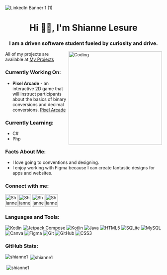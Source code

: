 ![LinkedIn Banner 1 (1)](https://github.com/Shianne1/Shianne1/assets/114550521/93050580-ab4a-4896-ab0d-023383396ff7)

<h1 align="center">Hi 👋🏽, I'm Shianne Lesure</h1>
<h3 align="center">I am a driven software student fueled by curiosity and drive.</h3>
<img align="right" alt="Coding" width="300" src="https://static.vecteezy.com/system/resources/previews/002/274/665/non_2x/black-woman-working-on-laptop-freelance-remote-working-online-studying-work-from-home-concept-illustration-vector.jpg">

All of my projects are available at <a href = "https://github.com/Shianne1?tab=repositories">My Projects</a> 
<h3 align="left"> Currently Working On:</h3>
<ul>
  <li><b>Pixel Arcade</b> - an interactive 2D game that will instruct participants about the basics of binary conversions and decimal conversions. <a href = "https://github.com/TAP-GGC/Pixel8">Pixel Arcade</a></li>
</ul>

<h3 align="left"> Currently Learning:</h3>
<ul>
  <li>C#</li>
  <li>Php</li>
</ul>

<h3>Facts About Me:</h3>
<ul>
  <li>I love going to conventions and designing.</li>
  <li>I enjoy working with Figma because I can create fantastic designs for apps and websites.</li>
</ul>


<h3 align="left">Connect with me:</h3>
<p align="left">
<a href="https://github.com/Shianne1"><img align="left" alt = "Shianne Lesure| Github" width="40px" src="https://www.vectorlogo.zone/logos/github/github-tile.svg" /></a>
  <a href="https://www.linkedin.com/in/shiannelesure"><img align="left" alt=" Shianne | Linkedin" width="40px" src="https://www.vectorlogo.zone/logos/linkedin/linkedin-icon.svg" /></a>
  <a href="https://ggc.joinhandshake.com/profiles/19232269"><img align="left" alt=" Shianne | Handshake" width="40px" src="https://logo.clearbit.com/https:/joinhandshake.com/" /></a>
  <a href="mailto:shianne1thla@yahoo.com"><img  alt="Shianne Lesure| Yahoo" width="40px" src="https://www.vectorlogo.zone/logos/yahoo/yahoo-tile.svg" /></a> 
</p>

<h3 align="left">Languages and Tools:</h3>
<p align="left"> 
  
  ![Kotlin](https://img.shields.io/badge/kotlin-%237F52FF.svg?style=for-the-badge&logo=kotlin&logoColor=white) 
  ![Jetpack Compose](https://img.shields.io/badge/JetpackCompose-%231572B6.svg?style=for-the-badge&logo=jetpackcompose&logoColor=white) 
  ![Kotlin](https://img.shields.io/badge/AndroidStudio-%4169e1.svg?style=for-the-badge&logo=androidstudio&logoColor=white) 
  ![Java](https://img.shields.io/badge/java-%23ED8B00.svg?style=for-the-badge&logo=openjdk&logoColor=white) 
  ![HTML5](https://img.shields.io/badge/html5-%23E34F26.svg?style=for-the-badge&logo=html5&logoColor=white) 
  ![SQLite](https://img.shields.io/badge/sqlite-%2307405e.svg?style=for-the-badge&logo=sqlite&logoColor=white) 
  ![MySQL](https://img.shields.io/badge/mysql-4479A1.svg?style=for-the-badge&logo=mysql&logoColor=white) 
  ![Canva](https://img.shields.io/badge/Canva-%2300C4CC.svg?style=for-the-badge&logo=Canva&logoColor=white) 
  ![Figma](https://img.shields.io/badge/figma-%23F24E1E.svg?style=for-the-badge&logo=figma&logoColor=white) 
  ![Git](https://img.shields.io/badge/git-%23F05033.svg?style=for-the-badge&logo=git&logoColor=white) 
  ![GitHub](https://img.shields.io/badge/github-%23121011.svg?style=for-the-badge&logo=github&logoColor=white)
  ![CSS3](https://img.shields.io/badge/css3-%231572B6.svg?style=for-the-badge&logo=css3&logoColor=white)
  
</p>

<h3 align="left">GitHub Stats:</h3>
<p><img align="left" src="https://github-readme-streak-stats.herokuapp.com/?user=shianne1&theme=tokyonight&hide_border=false" alt="shianne1" /></p>
<p>&nbsp;<img align="center" src="https://github-readme-stats.vercel.app/api/top-langs?username=shianne1&show_icons=true&locale=en&layout=compact&theme=tokyonight" alt="shianne1" /></p>
<p>&nbsp;<img align="center" src="https://github-profile-trophy.vercel.app/?username=shianne1&theme=tokyonight&no-frame=true&no-bg=false&margin-w=4" alt="shianne1" /></p>


<!-- Proudly created with GPRM ( https://gprm.itsvg.in ) -->

